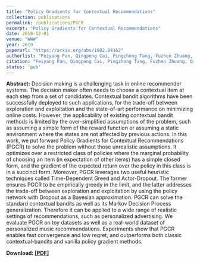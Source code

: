 ```yaml
---
title: "Policy Gradients for Contextual Recommendations"
collection: publications
permalink: /publications/PGCR
excerpt: "Policy Gradients for Contextual Recommendations"
date: 2018-12-01
venue: "WWW"
year: 2019
paperurl: "https://arxiv.org/abs/1802.04162"
authorlist: "Feiyang Pan, Qingpeng Cai, Pingzhong Tang, Fuzhen Zhuang, Qing He"
citation: "Feiyang Pan, Qingpeng Cai, Pingzhong Tang, Fuzhen Zhuang, Qing He. 2019. Policy Gradients for Contextual Recommendations. In Proceedings of the 2019 World Wide Web Conference (WWW'19), May 13-17, 2019, San Francisco, CA, USA. ACM, New York, NY, USA, 11 pages. https://doi.org/10.1145/3308558.3313616"
status: 'pub'
---
```

**Abstract:**
Decision making is a challenging task in online recommender systems. The decision maker often needs to choose a contextual item at each step from a set of candidates. Contextual bandit algorithms have been successfully deployed to such applications, for the trade-off between exploration and exploitation and the state-of-art performance on minimizing online costs. However, the applicability of existing contextual bandit methods is limited by the over-simplified assumptions of the problem, such as assuming a simple form of the reward function or assuming a static environment where the states are not affected by previous actions. In this work, we put forward Policy Gradients for Contextual Recommendations (PGCR) to solve the problem without those unrealistic assumptions. It optimizes over a restricted class of policies where the marginal probability of choosing an item (in expectation of other items) has a simple closed form, and the gradient of the expected return over the policy in this class is in a succinct form. Moreover, PGCR leverages two useful heuristic techniques called Time-Dependent Greed and Actor-Dropout. The former ensures PGCR to be empirically greedy in the limit, and the latter addresses the trade-off between exploration and exploitation by using the policy network with Dropout as a Bayesian approximation. PGCR can solve the standard contextual bandits as well as its Markov Decision Process generalization. Therefore it can be applied to a wide range of realistic settings of recommendations, such as personalized advertising. We evaluate PGCR on toy datasets as well as a real-world dataset of personalized music recommendations. Experiments show that PGCR enables fast convergence and low regret, and outperforms both classic contextual-bandits and vanilla policy gradient methods.

**Download: [[PDF]](https://arxiv.org/abs/1802.04162)**
